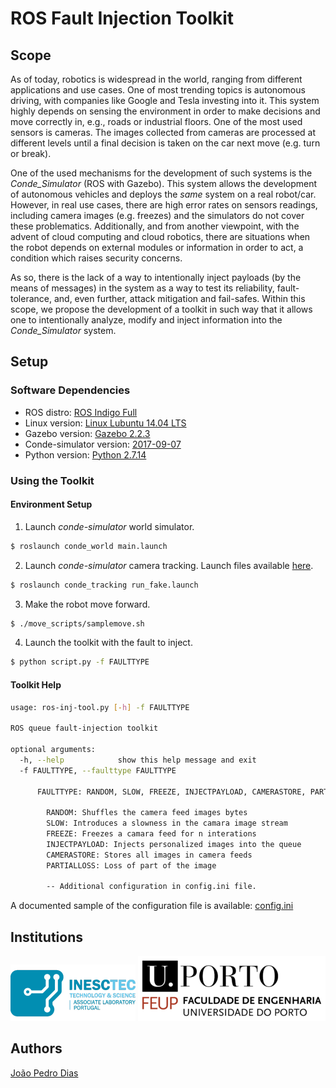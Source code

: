 #  ROS Fault Injection Toolkit

## Scope

As of today, robotics is widespread in the world, ranging from different applications and use cases. One of most trending topics is autonomous driving, with companies like Google and Tesla investing into it. This system highly depends on sensing the environment in order to make decisions and move correctly in, e.g., roads or industrial floors. One of the most used sensors is cameras. The images collected from cameras are processed at different levels until a final decision is taken on the car next move (e.g. turn or break). 

One of the used mechanisms for the development of such systems is the *Conde_Simulator*  (ROS with Gazebo). This system allows the development of autonomous vehicles and deploys the *same* system on a real robot/car. However, in real use cases, there are high error rates on sensors readings, including camera images (e.g. freezes) and the simulators do not cover these problematics. Additionally, and from another viewpoint, with the advent of cloud computing and cloud robotics, there are situations when the robot depends on external modules or information in order to act, a condition which raises security concerns.

As so, there is the lack of a way to intentionally inject payloads (by the means of messages) in the system as a way to test its reliability, fault-tolerance, and, even further, attack mitigation and fail-safes. Within this scope, we propose the development of a toolkit in such way that it allows one to intentionally analyze, modify and inject information into the *Conde_Simulator* system.

## Setup

### Software Dependencies

- ROS distro: [ROS Indigo Full](http://wiki.ros.org/indigo)
- Linux version: [Linux Lubuntu 14.04 LTS](https://lubuntu.net/)
- Gazebo version: [Gazebo 2.2.3](http://gazebosim.org/)
- Conde-simulator version: [2017-09-07](https://bitbucket.org/ee09115/conde_simulator_student)
- Python version: [Python 2.7.14](https://www.python.org/)

### Using the Toolkit

#### Environment Setup

1. Launch _conde-simulator_ world simulator.
 ```bash
 $ roslaunch conde_world main.launch 
 ```
2.  Launch _conde-simulator_ camera tracking. Launch files available [here](conde_simualtor). 
 ```bash
 $ roslaunch conde_tracking run_fake.launch
 ``` 
 

3. Make the robot move forward.
 ```bash 
 $ ./move_scripts/samplemove.sh
 ``` 

4. Launch the toolkit with the fault to inject.
 ```bash
 $ python script.py -f FAULTTYPE 
 ```

#### Toolkit Help

```bash
usage: ros-inj-tool.py [-h] -f FAULTTYPE

ROS queue fault-injection toolkit

optional arguments:
  -h, --help            show this help message and exit
  -f FAULTTYPE, --faulttype FAULTTYPE

      FAULTTYPE: RANDOM, SLOW, FREEZE, INJECTPAYLOAD, CAMERASTORE, PARTIALLOSS
      
        RANDOM: Shuffles the camera feed images bytes
        SLOW: Introduces a slowness in the camara image stream
        FREEZE: Freezes a camara feed for n interations
        INJECTPAYLOAD: Injects personalized images into the queue
        CAMERASTORE: Stores all images in camera feeds
        PARTIALLOSS: Loss of part of the image

        -- Additional configuration in config.ini file.
```

A documented sample of the configuration file is available: [config.ini](config.ini)

## Institutions

![INESC TEC](https://github.com/jpdias/nanostima-logbook/blob/master/resources/inesc.png)
![FEUP](https://github.com/jpdias/nanostima-logbook/blob/master/resources/feup.png)

## Authors

[João Pedro Dias](http://jpdias.me)